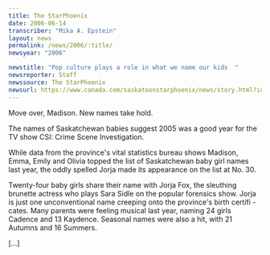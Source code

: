 ```yaml
---
title: The StarPhoenix
date: 2006-06-14
transcriber: "Mika A. Epstein"
layout: news
permalink: /news/2006/:title/
newsyear: "2006"

newstitle: "Pop culture plays a role in what we name our kids  "
newsreporter: Staff
newssource: The StarPhoenix
newsurl: https://www.canada.com/saskatoonstarphoenix/news/story.html?id=aead3433-f4b1-4712-9180-c966ad906212
---
```


Move over, Madison. New names take hold.

The names of Saskatchewan babies suggest 2005 was a good year for the TV show CSI: Crime Scene Investigation.

While data from the province's vital statistics bureau shows Madison, Emma, Emily and Olivia topped the list of Saskatchewan baby girl names last year, the oddly spelled Jorja made its appearance on the list at No. 30.

Twenty-four baby girls share their name with Jorja Fox, the sleuthing brunette actress who plays Sara Sidle on the popular forensics show. Jorja is just one unconventional name creeping onto the province's birth certifi - cates. Many parents were feeling musical last year, naming 24 girls Cadence and 13 Kaydence. Seasonal names were also a hit, with 21 Autumns and 16 Summers.

[...]
